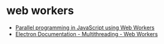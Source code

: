 # web workers

* [Parallel programming in JavaScript using Web Workers](https://itnext.io/achieving-parallelism-in-javascript-using-web-workers-8f921f2d26db)
* [Electron Documentation  - Multithreading - Web Workers](https://www.electronjs.org/docs/tutorial/multithreading)

